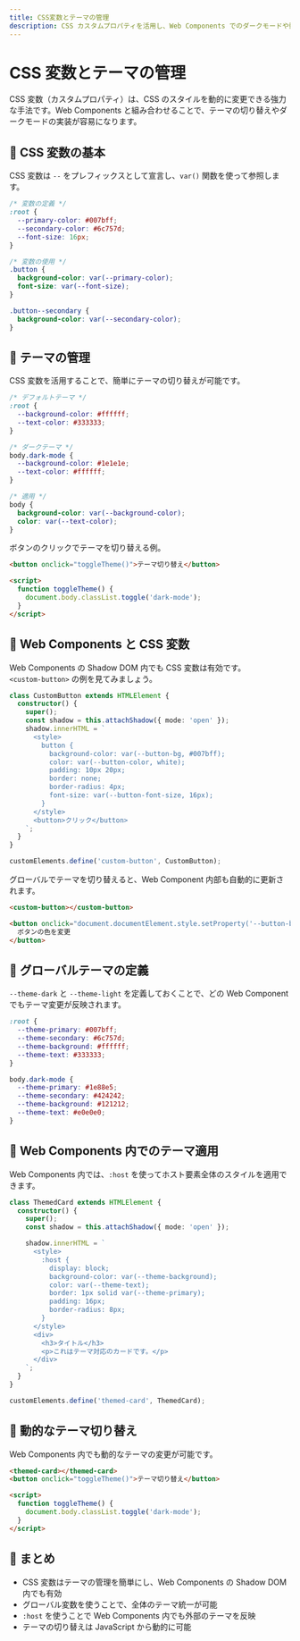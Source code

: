 ```yaml
---
title: CSS変数とテーマの管理
description: CSS カスタムプロパティを活用し、Web Components でのダークモードや動的テーマ切り替えを柔軟に行う手法を解説。
---
```

# CSS 変数とテーマの管理

CSS 変数（カスタムプロパティ）は、CSS のスタイルを動的に変更できる強力な手法です。Web Components と組み合わせることで、テーマの切り替えやダークモードの実装が容易になります。

## 🔹 CSS 変数の基本
CSS 変数は `--` をプレフィックスとして宣言し、`var()` 関数を使って参照します。

```css
/* 変数の定義 */
:root {
  --primary-color: #007bff;
  --secondary-color: #6c757d;
  --font-size: 16px;
}

/* 変数の使用 */
.button {
  background-color: var(--primary-color);
  font-size: var(--font-size);
}

.button--secondary {
  background-color: var(--secondary-color);
}
```

## 🔹 テーマの管理
CSS 変数を活用することで、簡単にテーマの切り替えが可能です。

```css
/* デフォルトテーマ */
:root {
  --background-color: #ffffff;
  --text-color: #333333;
}

/* ダークテーマ */
body.dark-mode {
  --background-color: #1e1e1e;
  --text-color: #ffffff;
}

/* 適用 */
body {
  background-color: var(--background-color);
  color: var(--text-color);
}
```

ボタンのクリックでテーマを切り替える例。

```html
<button onclick="toggleTheme()">テーマ切り替え</button>

<script>
  function toggleTheme() {
    document.body.classList.toggle('dark-mode');
  }
</script>
```

## 🔹 Web Components と CSS 変数
Web Components の Shadow DOM 内でも CSS 変数は有効です。  
`<custom-button>` の例を見てみましょう。

```typescript
class CustomButton extends HTMLElement {
  constructor() {
    super();
    const shadow = this.attachShadow({ mode: 'open' });
    shadow.innerHTML = `
      <style>
        button {
          background-color: var(--button-bg, #007bff);
          color: var(--button-color, white);
          padding: 10px 20px;
          border: none;
          border-radius: 4px;
          font-size: var(--button-font-size, 16px);
        }
      </style>
      <button>クリック</button>
    `;
  }
}

customElements.define('custom-button', CustomButton);
```

グローバルでテーマを切り替えると、Web Component 内部も自動的に更新されます。

```html
<custom-button></custom-button>

<button onclick="document.documentElement.style.setProperty('--button-bg', '#28a745')">
  ボタンの色を変更
</button>
```

## 🔹 グローバルテーマの定義
`--theme-dark` と `--theme-light` を定義しておくことで、どの Web Component でもテーマ変更が反映されます。

```css
:root {
  --theme-primary: #007bff;
  --theme-secondary: #6c757d;
  --theme-background: #ffffff;
  --theme-text: #333333;
}

body.dark-mode {
  --theme-primary: #1e88e5;
  --theme-secondary: #424242;
  --theme-background: #121212;
  --theme-text: #e0e0e0;
}
```

## 🔹 Web Components 内でのテーマ適用
Web Components 内では、`:host` を使ってホスト要素全体のスタイルを適用できます。

```typescript
class ThemedCard extends HTMLElement {
  constructor() {
    super();
    const shadow = this.attachShadow({ mode: 'open' });

    shadow.innerHTML = `
      <style>
        :host {
          display: block;
          background-color: var(--theme-background);
          color: var(--theme-text);
          border: 1px solid var(--theme-primary);
          padding: 16px;
          border-radius: 8px;
        }
      </style>
      <div>
        <h3>タイトル</h3>
        <p>これはテーマ対応のカードです。</p>
      </div>
    `;
  }
}

customElements.define('themed-card', ThemedCard);
```

## 🔹 動的なテーマ切り替え
Web Components 内でも動的なテーマの変更が可能です。

```html
<themed-card></themed-card>
<button onclick="toggleTheme()">テーマ切り替え</button>

<script>
  function toggleTheme() {
    document.body.classList.toggle('dark-mode');
  }
</script>
```

## 🔹 まとめ
- CSS 変数はテーマの管理を簡単にし、Web Components の Shadow DOM 内でも有効
- グローバル変数を使うことで、全体のテーマ統一が可能
- `:host` を使うことで Web Components 内でも外部のテーマを反映
- テーマの切り替えは JavaScript から動的に可能
